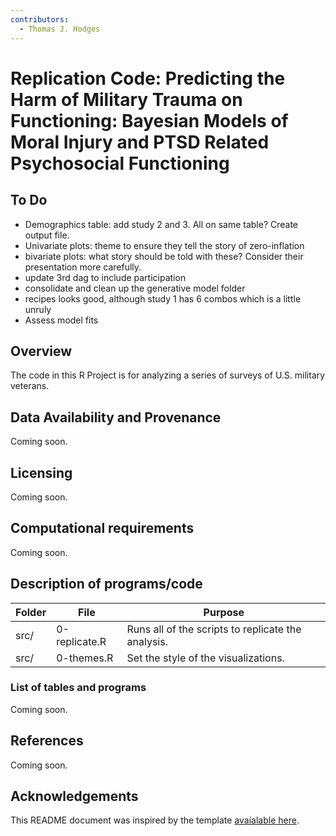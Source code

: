 ```yaml
---
contributors:
  - Thomas J. Hodges
---
```


# Replication Code: Predicting the Harm of Military Trauma on Functioning: Bayesian Models of Moral Injury and PTSD Related Psychosocial Functioning


## To Do
- Demographics table: add study 2 and 3. All on same table? Create output file.
- Univariate plots: theme to ensure they tell the story of zero-inflation
- bivariate plots: what story should be told with these? Consider their presentation more carefully.
- update 3rd dag to include participation
- consolidate and clean up the generative model folder
- recipes looks good, although study 1 has 6 combos which is a little unruly
- Assess model fits


## Overview

The code in this R Project is for analyzing a series of surveys of U.S. military veterans. 


## Data Availability and Provenance
Coming soon. 

## Licensing
Coming soon. 

## Computational requirements
Coming soon.

## Description of programs/code

| Folder                                | File                              | Purpose                                                                   |
|---------------------------------------|-----------------------------------|---------------------------------------------------------------------------|
| src/                                  | 0-replicate.R                     | Runs all of the scripts to replicate the analysis.                        |
| src/                                  | 0-themes.R                        | Set the style of the visualizations.                                      |


### List of tables and programs
Coming soon. 

## References
Coming soon. 

## Acknowledgements

This README document was inspired by the template  [avaialable here](https://github.com/social-science-data-editors/template_README/blob/master/template-README.md).
